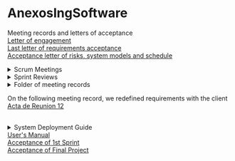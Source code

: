 # AnexosIngSoftware
Meeting records and letters of acceptance\
[Letter of engagement](https://github.com/JavierEmi182/AnexosIngSoftware/blob/main/cartaCompromiso.pdf)\
[Last letter of requirements acceptance](https://github.com/JavierEmi182/AnexosIngSoftware/blob/main/AceptacionReq/Aceptaci%C3%B3nReqProtMejorados.pdf)\
[Acceptance letter of risks, system models and schedule](https://github.com/JavierEmi182/AnexosIngSoftware/blob/main/AceptacionReq/Aceptaci%C3%B3nRiesgModCron.pdf)

<details>
<summary>Scrum Meetings</summary>
  <p>Scrum meetings are designed to promote transparency, inspection, and adaptation. They provide opportunities for the team to synchronize their efforts, address challenges, and make informed decisions based on the feedback received during the meetings. By following the Scrum framework and participating in these meetings, teams can work collaboratively to deliver valuable increments of a product in a more efficient and effective manner.</p>
  <ul>
  <li><a href="https://github.com/JavierEmi182/AnexosIngSoftware/blob/main/ScrumMeetings/ScrumMeeting01.pdf">ScrumMeeting01</a></li>
  <li><a href="ScrumMeetings/ScrumMeeting02.pdf">ScrumMeeting02</a></li>
  <li><a href="ScrumMeetings/ScrumMeeting03.pdf">ScrumMeeting03</a></li>
  <li><a href="ScrumMeetings/ScrumMeeting04.pdf">ScrumMeeting04</a></li>
  <li><a href="ScrumMeetings/ScrumMeeting05.pdf">ScrumMeeting05</a></li>
  <li><a href="ScrumMeetings/ScrumMeeting06.pdf">ScrumMeeting06</a></li>
  <li><a href="ScrumMeetings/ScrumMeeting07.pdf">ScrumMeeting07</a></li>
  <!---->
</ul>
</details>

<details>
<summary>Sprint Reviews</summary>
  <p>The Sprint Review is a key event in the Scrum framework, occurring at the end of each sprint. It is a collaborative meeting where the development team presents the work they have completed during the sprint to stakeholders, product owners, customers, and any other interested parties. The primary purpose of the Sprint Review is to gather feedback, discuss the accomplishments, and adapt the product backlog based on the insights gained from the review.</p>
  <ul>
  <li><a href="https://github.com/JavierEmi182/AnexosIngSoftware/blob/main/Sprints/SprintReview01.pdf">SprintReview01</a></li>
  <li><a href="https://github.com/JavierEmi182/AnexosIngSoftware/blob/main/Sprints/SprintReview02.pdf">SprintReview02</a></li>
  <!--<li><a href="">SprintReview0</a></li>-->
</ul>
</details>

<details>
<summary>Folder of meeting records</summary>
  <p>Meeting records serve as a historical reference for tracking progress, ensuring accountability, and providing insight into decision-making processes. They are particularly valuable for participants who were unable to attend the meeting, as they offer a clear and comprehensive account of what transpired. Additionally, meeting records help organizations maintain effective communication and facilitate coordination among team members and stakeholders.</p>
  <ul>
  <li><a href="ActasReunion/ActaReunion01.pdf">MeetingRecord01</a></li>
  <li><a href="ActasReunion/ActaReunion02.pdf">MeetingRecord02</a></li>
  <li><a href="ActasReunion/ActaReunion03.pdf">MeetingRecord03</a></li>
  <li><a href="ActasReunion/ActaReunion04.pdf">MeetingRecord04</a></li>
  <li><a href="ActasReunion/ActaReunion05.pdf">MeetingRecord05</a></li>
  <li><a href="ActasReunion/ActaReunion06.pdf">MeetingRecord06</a></li>
  <li><a href="ActasReunion/ActaReunion07.pdf">MeetingRecord07</a></li>
  <li><a href="ActasReunion/ActaReunion08.pdf">MeetingRecord08</a></li>
  <li><a href="ActasReunion/ActaReunion09.pdf">MeetingRecord09</a></li>
  <li><a href="ActasReunion/ActaReunion10.pdf">MeetingRecord10</a></li>
  <li><a href="ActasReunion/ActaReunion11.pdf">MeetingRecord11</a></li>
  <li><a href="ActasReunion/ActaReunion12.pdf">MeetingRecord12</a></li>
  <li><a href="ActasReunion/ActaReunion13.pdf">MeetingRecord13</a></li>
  <li><a href="ActasReunion/ActaReunion14.pdf">MeetingRecord14</a></li>
  <li><a href="ActasReunion/ActaReunion15.pdf">MeetingRecord15</a></li>
  <li><a href="ActasReunion/ActaReunion16.pdf">MeetingRecord16</a></li>
  <li><a href="ActasReunion/ActaReunion17.pdf">MeetingRecord17</a></li>
  <li><a href="ActasReunion/ActaReunion18.pdf">MeetingRecord18</a></li>
  <li><a href="ActasReunion/ActaReunion19.pdf">MeetingRecord19</a></li>
  <li><a href="ActasReunion/ActaReunion20.pdf">MeetingRecord20</a></li>
  <li><a href="ActasReunion/ActaReunion21.pdf">MeetingRecord21</a></li>
</ul>
</details>

On the following meeting record, we redefined requirements with the client [Acta de Reunion 12](https://github.com/JavierEmi182/AnexosIngSoftware/blob/main/ActasReunion/ActaReunion12.pdf)
<br><br>
<details>
<summary>System Deployment Guide</summary>
  <p>A system deployment guide is a comprehensive document that outlines the detailed steps and instructions required to successfully deploy a software system or application from a development or testing environment to a production environment. This guide serves as a reference for technical teams responsible for implementing the deployment process and ensures that the transition from development to production is smooth, controlled, and error-free. The guide typically includes information on configuration, installation, testing, and post-deployment activities.</p>
  <ul>
  <li><a href="SystemDeploymentGuides/Puppers_Front_InstallationGuide.pdf">Front-End Installation Guide</a></li>
  <li><a href="https://github.com/JavierEmi182/AnexosIngSoftware/blob/main/SystemDeploymentGuides/DogWalker_API_InstallationGuide.pdf">Back-end Installation Guide</a></li>
</ul>
</details>
<a href="SystemDeploymentGuides/User manual.pdf">User's Manual</a> <br>
<a href="https://github.com/JavierEmi182/AnexosIngSoftware/blob/main/AceptacionSprints/AcceptanceLetter1stSprint.pdf">Acceptance of 1st Sprint</a> <br>
<a href="https://github.com/JavierEmi182/AnexosIngSoftware/blob/main/AceptacionSprints/AcceptanceLetterFinal.pdf">Acceptance of Final Project</a>

